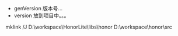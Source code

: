 -   genVersion 版本号...
-   version 放到项目中。。。

mklink /J D:\workspace\HonorLite\libs\honor D:\workspace\honor\src
